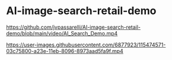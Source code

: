 # AI-image-search-retail-demo


https://github.com/jvpassarelli/AI-image-search-retail-demo/blob/main/video/AI_Search_Demo.mp4


https://user-images.githubusercontent.com/6877923/115474571-03c75800-a23e-11eb-8096-8973aad5fa9f.mp4
